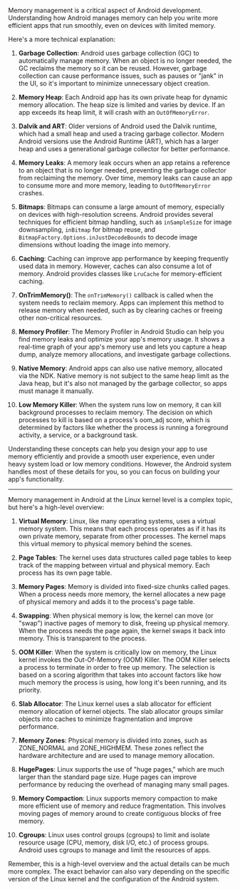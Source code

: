 

Memory management is a critical aspect of Android development. Understanding how Android manages memory can help you write more efficient apps that run smoothly, even on devices with limited memory.

Here's a more technical explanation:

1. **Garbage Collection**: Android uses garbage collection (GC) to automatically manage memory. When an object is no longer needed, the GC reclaims the memory so it can be reused. However, garbage collection can cause performance issues, such as pauses or "jank" in the UI, so it's important to minimize unnecessary object creation.

2. **Memory Heap**: Each Android app has its own private heap for dynamic memory allocation. The heap size is limited and varies by device. If an app exceeds its heap limit, it will crash with an `OutOfMemoryError`.

3. **Dalvik and ART**: Older versions of Android used the Dalvik runtime, which had a small heap and used a tracing garbage collector. Modern Android versions use the Android Runtime (ART), which has a larger heap and uses a generational garbage collector for better performance.

4. **Memory Leaks**: A memory leak occurs when an app retains a reference to an object that is no longer needed, preventing the garbage collector from reclaiming the memory. Over time, memory leaks can cause an app to consume more and more memory, leading to `OutOfMemoryError` crashes.

5. **Bitmaps**: Bitmaps can consume a large amount of memory, especially on devices with high-resolution screens. Android provides several techniques for efficient bitmap handling, such as `inSampleSize` for image downsampling, `inBitmap` for bitmap reuse, and `BitmapFactory.Options.inJustDecodeBounds` to decode image dimensions without loading the image into memory.

6. **Caching**: Caching can improve app performance by keeping frequently used data in memory. However, caches can also consume a lot of memory. Android provides classes like `LruCache` for memory-efficient caching.

7. **OnTrimMemory()**: The `onTrimMemory()` callback is called when the system needs to reclaim memory. Apps can implement this method to release memory when needed, such as by clearing caches or freeing other non-critical resources.

8. **Memory Profiler**: The Memory Profiler in Android Studio can help you find memory leaks and optimize your app's memory usage. It shows a real-time graph of your app's memory use and lets you capture a heap dump, analyze memory allocations, and investigate garbage collections.

9. **Native Memory**: Android apps can also use native memory, allocated via the NDK. Native memory is not subject to the same heap limit as the Java heap, but it's also not managed by the garbage collector, so apps must manage it manually.

10. **Low Memory Killer**: When the system runs low on memory, it can kill background processes to reclaim memory. The decision on which processes to kill is based on a process's oom_adj score, which is determined by factors like whether the process is running a foreground activity, a service, or a background task.

Understanding these concepts can help you design your app to use memory efficiently and provide a smooth user experience, even under heavy system load or low memory conditions. However, the Android system handles most of these details for you, so you can focus on building your app's functionality.


---

Memory management in Android at the Linux kernel level is a complex topic, but here's a high-level overview:

1. **Virtual Memory**: Linux, like many operating systems, uses a virtual memory system. This means that each process operates as if it has its own private memory, separate from other processes. The kernel maps this virtual memory to physical memory behind the scenes.

2. **Page Tables**: The kernel uses data structures called page tables to keep track of the mapping between virtual and physical memory. Each process has its own page table.

3. **Memory Pages**: Memory is divided into fixed-size chunks called pages. When a process needs more memory, the kernel allocates a new page of physical memory and adds it to the process's page table.

4. **Swapping**: When physical memory is low, the kernel can move (or "swap") inactive pages of memory to disk, freeing up physical memory. When the process needs the page again, the kernel swaps it back into memory. This is transparent to the process.

5. **OOM Killer**: When the system is critically low on memory, the Linux kernel invokes the Out-Of-Memory (OOM) Killer. The OOM Killer selects a process to terminate in order to free up memory. The selection is based on a scoring algorithm that takes into account factors like how much memory the process is using, how long it's been running, and its priority.

6. **Slab Allocator**: The Linux kernel uses a slab allocator for efficient memory allocation of kernel objects. The slab allocator groups similar objects into caches to minimize fragmentation and improve performance.

7. **Memory Zones**: Physical memory is divided into zones, such as ZONE_NORMAL and ZONE_HIGHMEM. These zones reflect the hardware architecture and are used to manage memory allocation.

8. **HugePages**: Linux supports the use of "huge pages," which are much larger than the standard page size. Huge pages can improve performance by reducing the overhead of managing many small pages.

9. **Memory Compaction**: Linux supports memory compaction to make more efficient use of memory and reduce fragmentation. This involves moving pages of memory around to create contiguous blocks of free memory.

10. **Cgroups**: Linux uses control groups (cgroups) to limit and isolate resource usage (CPU, memory, disk I/O, etc.) of process groups. Android uses cgroups to manage and limit the resources of apps.

Remember, this is a high-level overview and the actual details can be much more complex. The exact behavior can also vary depending on the specific version of the Linux kernel and the configuration of the Android system.